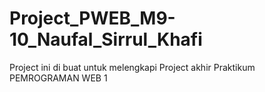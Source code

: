 # Project_PWEB_M9-10_Naufal_Sirrul_Khafi
Project ini di buat untuk melengkapi Project akhir Praktikum PEMROGRAMAN WEB 1
